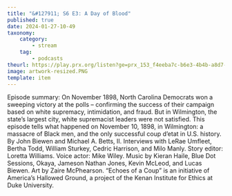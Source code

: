```yaml
---
title: "&#127911; S6 E3: A Day of Blood"
published: true
date: 2024-01-27-10-49
taxonomy:
    category:
        - stream
    tag:
        - podcasts
theurl: https://play.prx.org/listen?ge=prx_153_f4eeba7c-b6e3-4b4b-a8d7-1cbbdbce31a2&uf=http%3A%2F%2Ffeeds.sceneonradio.org%2FSceneOnRadio
image: artwork-resized.PNG
template: item
---
```


Episode summary: On November 1898, North Carolina Democrats won a sweeping victory at the polls &ndash; confirming the success of their campaign based on white supremacy, intimidation, and fraud. But in Wilmington, the state&rsquo;s largest city, white supremacist leaders were not satisfied. This episode tells what happened on November 10, 1898, in Wilmington: a massacre of Black men, and the only successful coup d&rsquo;etat in U.S. history. By John Biewen and Michael A. Betts, II. Interviews with LeRae Umfleet, Bertha Todd, William Sturkey, Cedric Harrison, and Milo Manly. Story editor: Loretta Williams. Voice actor: Mike Wiley. Music by Kieran Haile, Blue Dot Sessions, Okaya, Jameson Nathan Jones, Kevin McLeod, and Lucas Biewen. Art by Zaire McPhearson. &ldquo;Echoes of a Coup&rdquo; is an initiative of America&rsquo;s Hallowed Ground, a project of the Kenan Institute for Ethics at Duke University.
